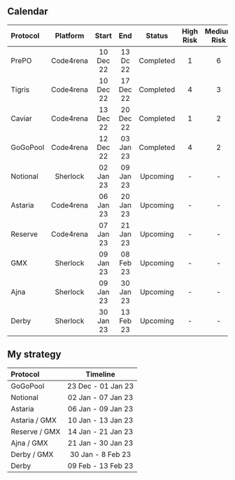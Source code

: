 ## Calendar

| Protocol | Platform  |   Start   |    End    |  Status   | High Risk | Medium Risk | Low Risk | Payout  |
| :------- | :-------: | :-------: | :-------: | :-------: | :-------: | :---------: | :------: | :-----: |
| PrePO    | Code4rena | 10 Dec 22 | 13 Dc 22  | Completed |     1     |      6      |    1     | Pending |
| Tigris   | Code4rena | 10 Dec 22 | 17 Dec 22 | Completed |     4     |      3      |    1     | Pending |
| Caviar   | Code4rena | 13 Dec 22 | 20 Dec 22 | Completed |     1     |      2      |    1     | Pending |
| GoGoPool | Code4rena | 12 Dec 22 | 03 Jan 23 | Completed |     4     |      2      |    -     | Pending |
| Notional | Sherlock  | 02 Jan 23 | 09 Jan 23 | Upcoming  |     -     |      -      |    -     |    -    |
| Astaria  | Code4rena | 06 Jan 23 | 20 Jan 23 | Upcoming  |     -     |      -      |    -     |    -    |
| Reserve  | Code4rena | 07 Jan 23 | 21 Jan 23 | Upcoming  |     -     |      -      |    -     |    -    |
| GMX      | Sherlock  | 09 Jan 23 | 08 Feb 23 | Upcoming  |     -     |      -      |    -     |    -    |
| Ajna     | Sherlock  | 09 Jan 23 | 30 Jan 23 | Upcoming  |     -     |      -      |    -     |    -    |
| Derby    | Sherlock  | 30 Jan 23 | 13 Feb 23 | Upcoming  |     -     |      -      |    -     |    -    |

## My strategy

| Protocol      |      Timeline      |
| :------------ | :----------------: |
| GoGoPool      | 23 Dec - 01 Jan 23 |
| Notional      | 02 Jan - 07 Jan 23 |
| Astaria       | 06 Jan - 09 Jan 23 |
| Astaria / GMX | 10 Jan - 13 Jan 23 |
| Reserve / GMX | 14 Jan - 21 Jan 23 |
| Ajna / GMX    | 21 Jan - 30 Jan 23 |
| Derby / GMX   | 30 Jan - 8 Feb 23  |
| Derby         | 09 Feb - 13 Feb 23 |
